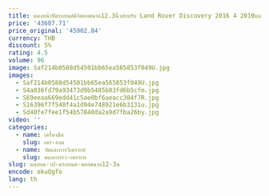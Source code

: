 ```yaml
---
title: แผงหน้าปัดรถยนต์ดิจิตอลขนาด12.3นิ้วสำหรับ Land Rover Discovery 2016 4 2010แผงหน้าปัด LCD อัปเกรดใหม่
price: '43607.71'
price_original: '45902.84'
currency: THB
discount: 5%
rating: 4.5
volume: 96
image: Saf214b0588d54501bb65ea565853f049U.jpg
images:
  - Saf214b0588d54501bb65ea565853f049U.jpg
  - S4a036fd79a93473d9b5485b03fd6b5cfm.jpg
  - S69eeaa669edd41c5ae0bf6aeacc304f7R.jpg
  - S16396f7f540f4a1d94e748921e6b3131u.jpg
  - Sd40fe7fee1f54b57840da2a9d7fba26by.jpg
video: ''
categories:
  - name: เครื่องมือ
    slug: เคร-องม
  - name: วัดและการวิเคราะห์
    slug: ดและการว-เคราะห
slug: แผงหน-าป-ดรถยนต-ตอลขนาด12-3น
encode: okuQgfo
lang: th
---
```

  